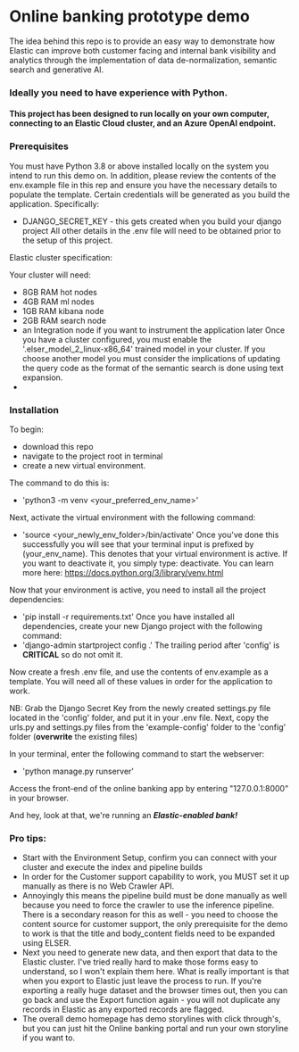 # Online banking prototype demo
The idea behind this repo is to provide an easy way to demonstrate how Elastic can improve both customer facing and 
internal bank visibility and analytics through the implementation of data de-normalization, semantic search and generative AI.

### Ideally you need to have experience with Python. 
#### This project has been designed to run locally on your own computer, connecting to an Elastic Cloud cluster, and an Azure OpenAI endpoint.

### Prerequisites
You must have Python 3.8 or above installed locally on the system you intend to run this demo on. 
In addition, please review the contents of the env.example file in this rep and ensure you have the necessary details to populate the template.
Certain credentials will be generated as you build the application. 
Specifically:
- DJANGO_SECRET_KEY - this gets created when you build your django project
All other details in the .env file will need to be obtained prior to the setup of this project.

Elastic cluster specification:

Your cluster will need: 
- 8GB RAM hot nodes
- 4GB RAM ml nodes
- 1GB RAM kibana node
- 2GB RAM search node
- an Integration node if you want to instrument the application later
Once you have a cluster configured, you must enable the '.elser_model_2_linux-x86_64' trained model in your cluster. If you choose another model you must consider
the implications of updating the query code as the format of the semantic search is done using text expansion.
- 
### Installation
To begin: 
- download this repo
- navigate to the project root in terminal 
- create a new virtual environment.

The command to do this is: 
- 'python3 -m venv <your_preferred_env_name>'

Next, activate the virtual environment with the following command: 
- 'source <your_newly_env_folder>/bin/activate'
Once you've done this successfully you will see that your terminal input is prefixed by
  (your_env_name). This denotes that your virtual environment is active. If you want to 
deactivate it, you simply type: deactivate. You can learn more here: https://docs.python.org/3/library/venv.html

Now that your environment is active, you need to install all the project dependencies: 
- 'pip install -r requirements.txt'
Once you have installed all dependencies, create your new Django project with the following command: 
- 'django-admin startproject config .'
The trailing period after 'config' is **CRITICAL** so do not omit it.

Now create a fresh .env file, and use the contents of env.example as a template. You will need all of these values in order for the 
application to work. 

NB: Grab the Django Secret Key from the newly created settings.py file located in the 'config' folder, and put it in your .env file.
Next, copy the urls.py and settings.py files from the 'example-config' folder to the 'config' folder (**overwrite** the existing files)

In your terminal, enter the following command to start the webserver:
- 'python manage.py runserver'

Access the front-end of the online banking app by entering "127.0.0.1:8000" in your browser. 

And hey, look at that, we're running an ***Elastic-enabled bank!***

### Pro tips:
- Start with the Environment Setup, confirm you can connect with your cluster and execute the index and pipeline builds
- In order for the Customer support capability to work, you MUST set it up manually as there is no Web Crawler API.
- Annoyingly this means the pipeline build must be done manually as well because you need to force the crawler to use the inference pipeline. 
There is a secondary reason for this as well - you need to choose the content source for customer support, the only prerequisite for the 
demo to work is that the title and body_content fields need to be expanded using ELSER.
- Next you need to generate new data, and then export that data to the Elastic cluster. I've tried really hard to make those
forms easy to understand, so I won't explain them here. What is really important is that when you export to Elastic 
just leave the process to run. If you're exporting a really huge dataset and the browser times out, then you can go back and
use the Export function again - you will not duplicate any records in Elastic as any exported records are flagged. 
- The overall demo homepage has demo storylines with click through's, but you can just hit the Online banking portal and run your own storyline if you want to.